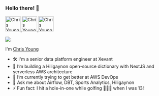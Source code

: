 ### Hello there! 👋

<a href="https://discord.com/users/crisp#7133">
  <img alt="Chris Young | Discord" title="Chris Young | Discord" height="48" width="48" src="https://cdn.simpleicons.org/discord" />
</a>
<a href="https://twitter.com/chrisyoung0">
  <img alt="Chris Young | X" title="Chris Young | Twitter" height="48" width="48" src="https://cdn.simpleicons.org/x"/>
</a>
<a href="https://www.linkedin.com/in/chris-young22/">
  <img alt="Chris Young | LinkedIn" title="Chris Young | LinkedIn" height="48" width="48" src="https://cdn.simpleicons.org/linkedin">
</a>
<!-- <a href="https://open.spotify.com/user/szs6ra3vt46y54o046u5biuo5">
  <img align="left" alt="Chris's Spotify" width="22px" src="https://raw.githubusercontent.com/peterthehan/peterthehan/ff2abc82ba18c42902a70c233d165c4e13c5a480/assets/spotify.svg" />
</a> -->

![](https://komarev.com/ghpvc/?username=cyoung43&color=blue)

I'm [Chris Young](https://chris-young.dev)

- 🛠️ I'm a senior data platform engineer at Xevant
- 🔭 I’m building a Hiligaynon open-source dictionary with NextJS and serverless AWS architecture
- 🧠 I’m currently trying to get better at AWS DevOps
- 💬 Ask me about Airflow, DBT, Sports Analytics, Hiligaynon
- ⚡ Fun fact: I hit a hole-in-one while golfing 🏌🏻‍♂️ when I was 13!

<!--
### 📊GitHub Stats :
![](https://github-readme-stats.vercel.app/api?username=cyoung43&theme=radical&hide_border=false&include_all_commits=false&count_private=true)<br/>
![](https://github-readme-streak-stats.herokuapp.com/?user=cyoung43&theme=radical&hide_border=false)<br/>
![](https://github-readme-stats.vercel.app/api/top-langs/?username=cyoung43&theme=radical&hide_border=false&include_all_commits=false&count_private=true&layout=compact)
-->

<!--
**cyoung43/cyoung43** is a ✨ _special_ ✨ repository because its `README.md` (this file) appears on your GitHub profile.

Here are some ideas to get you started:

- 🔭 I’m currently working on ...
- 🌱 I’m currently learning ...
- 👯 I’m looking to collaborate on ...
- 🤔 I’m looking for help with ...
- 💬 Ask me about ...
- 📫 How to reach me: ...
- 😄 Pronouns: ...
- ⚡ Fun fact: ...
-->
